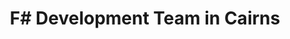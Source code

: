 ---
title: F# Development Team in Cairns
permalink: /landings/locations/cairns/developer/f-
technology: F#
location: Cairns
---